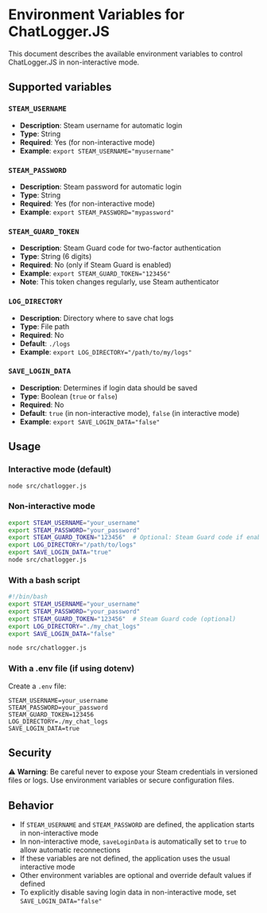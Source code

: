# Environment Variables for ChatLogger.JS

This document describes the available environment variables to control ChatLogger.JS in non-interactive mode.

## Supported variables

### `STEAM_USERNAME`
- **Description**: Steam username for automatic login
- **Type**: String
- **Required**: Yes (for non-interactive mode)
- **Example**: `export STEAM_USERNAME="myusername"`

### `STEAM_PASSWORD`
- **Description**: Steam password for automatic login
- **Type**: String
- **Required**: Yes (for non-interactive mode)
- **Example**: `export STEAM_PASSWORD="mypassword"`

### `STEAM_GUARD_TOKEN`
- **Description**: Steam Guard code for two-factor authentication
- **Type**: String (6 digits)
- **Required**: No (only if Steam Guard is enabled)
- **Example**: `export STEAM_GUARD_TOKEN="123456"`
- **Note**: This token changes regularly, use Steam authenticator

### `LOG_DIRECTORY`
- **Description**: Directory where to save chat logs
- **Type**: File path
- **Required**: No
- **Default**: `./logs`
- **Example**: `export LOG_DIRECTORY="/path/to/my/logs"`

### `SAVE_LOGIN_DATA`
- **Description**: Determines if login data should be saved
- **Type**: Boolean (`true` or `false`)
- **Required**: No
- **Default**: `true` (in non-interactive mode), `false` (in interactive mode)
- **Example**: `export SAVE_LOGIN_DATA="false"`

## Usage

### Interactive mode (default)
```bash
node src/chatlogger.js
```

### Non-interactive mode
```bash
export STEAM_USERNAME="your_username"
export STEAM_PASSWORD="your_password"
export STEAM_GUARD_TOKEN="123456"  # Optional: Steam Guard code if enabled
export LOG_DIRECTORY="/path/to/logs"
export SAVE_LOGIN_DATA="true"
node src/chatlogger.js
```

### With a bash script
```bash
#!/bin/bash
export STEAM_USERNAME="your_username"
export STEAM_PASSWORD="your_password"
export STEAM_GUARD_TOKEN="123456"  # Steam Guard code (optional)
export LOG_DIRECTORY="./my_chat_logs"
export SAVE_LOGIN_DATA="false"

node src/chatlogger.js
```

### With a .env file (if using dotenv)
Create a `.env` file:
```
STEAM_USERNAME=your_username
STEAM_PASSWORD=your_password
STEAM_GUARD_TOKEN=123456
LOG_DIRECTORY=./my_chat_logs
SAVE_LOGIN_DATA=true
```

## Security

⚠️ **Warning**: Be careful never to expose your Steam credentials in versioned files or logs. Use environment variables or secure configuration files.

## Behavior

- If `STEAM_USERNAME` and `STEAM_PASSWORD` are defined, the application starts in non-interactive mode
- In non-interactive mode, `saveLoginData` is automatically set to `true` to allow automatic reconnections
- If these variables are not defined, the application uses the usual interactive mode
- Other environment variables are optional and override default values if defined
- To explicitly disable saving login data in non-interactive mode, set `SAVE_LOGIN_DATA="false"`

